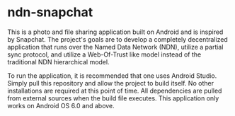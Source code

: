 # ndn-snapchat

This is a photo and file sharing application built on Android and is inspired by Snapchat. The project's
goals are to develop a completely decentralized application that runs over the Named Data Network (NDN), utilize
a partial sync protocol, and utilize a Web-Of-Trust like model instead of the traditional NDN hierarchical model.

To run the application, it is recommended that one uses Android Studio. Simply pull this repository and allow the
project to build itself. No other installations are required at this point of time. All dependencies are pulled
from external sources when the build file executes. This application only works on Android OS 6.0 and above.
